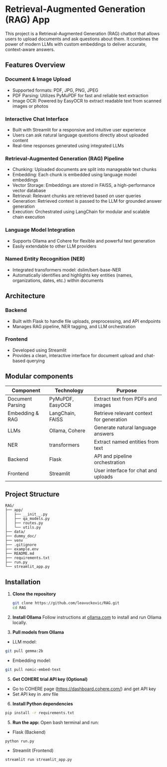 #  Retrieval-Augmented Generation (RAG) App

This project is a Retrieval-Augmented Generation (RAG) chatbot that allows users to upload documents and ask questions about them. It combines the power of modern LLMs with custom embeddings to deliver accurate, context-aware answers.

## Features Overview
###  Document & Image Upload
- Supported formats: PDF, JPG, PNG, JPEG
- PDF Parsing: Utilizes PyMuPDF for fast and reliable text extraction
- Image OCR: Powered by EasyOCR to extract readable text from scanned images or photos

###   Interactive Chat Interface
- Built with Streamlit for a responsive and intuitive user experience
- Users can ask natural language questions directly about uploaded content
- Real-time responses generated using integrated LLMs

###   Retrieval-Augmented Generation (RAG) Pipeline
- Chunking: Uploaded documents are split into manageable text chunks
- Embedding: Each chunk is embedded using language model embeddings
- Vector Storage: Embeddings are stored in FAISS, a high-performance vector database
- Retrieval: Relevant chunks are retrieved based on user queries
- Generation: Retrieved context is passed to the LLM for grounded answer generation
- Execution: Orchestrated using LangChain for modular and scalable chain execution

###   Language Model Integration
- Supports Ollama and Cohere for flexible and powerful text generation
- Easily extendable to other LLM providers

###   Named Entity Recognition (NER)
- Integrated transformers model: dslim/bert-base-NER
- Automatically identifies and highlights key entities (names, organizations, dates, etc.) within documents

##  Architecture
###   Backend
- Built with Flask to handle file uploads, preprocessing, and API endpoints
- Manages RAG pipeline, NER tagging, and LLM orchestration

###   Frontend
- Developed using Streamlit
- Provides a clean, interactive interface for document upload and chat-based querying


## Modular components
| **Component**       | **Technology**             | **Purpose**                                      |
|---------------------|----------------------------|--------------------------------------------------|
| Document Parsing     | PyMuPDF, EasyOCR           | Extract text from PDFs and images                |
| Embedding & RAG      | LangChain, FAISS           | Retrieve relevant context for generation         |
| LLMs                 | Ollama, Cohere             | Generate natural language answers                |
| NER                  | transformers               | Extract named entities from text                 |
| Backend              | Flask                      | API and pipeline orchestration                   |
| Frontend             | Streamlit                  | User interface for chat and uploads              |


## Project Structure

```text
RAG/
├── app/
│   ├── __init__.py
│   ├── qa_models.py
│   ├── routes.py
│   └── utils.py
├── data/
├── dummy_doc/
├── venv
├── .gitignore
├── example.env
├── README.md
├── requirements.txt
├── run.py
└── streamlit_app.py
```

## Installation

1. **Clone the repository**
   ```bash
   git clone https://github.com/leavuckovic/RAG.git
   cd RAG

2. **Install Ollama** 
Follow instructions at [ollama.com](https://ollama.com/) to install and run Ollama locally.

4. **Pull models from Ollama**
- LLM model:
```bash
git pull gemma:2b
```
- Embedding model:
```bash
git pull nomic-embed-text
```
5. **Get COHERE trial API key (Optional)**
- Go to COHERE page (https://dashboard.cohere.com/) and get API key
- Set API key in .env file

6. **Install Python dependencies**

```bash
pip install -r requirements.txt
```

5. **Run the app:**
Open bash terminal and run:
- Flask (Backend)
```bash
python run.py
```
- Streamlit (Frontend)
```bash
streamlit run streamlit_app.py
```